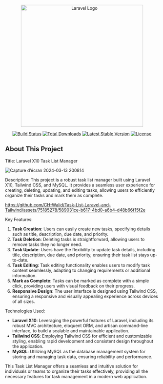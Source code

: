 <p align="center"><a href="https://laravel.com" target="_blank"><img src="https://raw.githubusercontent.com/laravel/art/master/logo-lockup/5%20SVG/2%20CMYK/1%20Full%20Color/laravel-logolockup-cmyk-red.svg" width="400" alt="Laravel Logo"></a></p>

<p align="center">
<a href="https://github.com/laravel/framework/actions"><img src="https://github.com/laravel/framework/workflows/tests/badge.svg" alt="Build Status"></a>
<a href="https://packagist.org/packages/laravel/framework"><img src="https://img.shields.io/packagist/dt/laravel/framework" alt="Total Downloads"></a>
<a href="https://packagist.org/packages/laravel/framework"><img src="https://img.shields.io/packagist/v/laravel/framework" alt="Latest Stable Version"></a>
<a href="https://packagist.org/packages/laravel/framework"><img src="https://img.shields.io/packagist/l/laravel/framework" alt="License"></a>
</p>

## About This Project

Title: Laravel X10 Task List Manager

![Capture d’écran 2024-03-13 200814](https://github.com/CH-Walid/Task-List-Laravel-and-Tailwind/assets/75185278/6bb830cc-32e2-410e-a006-e74212bc194a)

Description:
This project is a robust task list manager built using Laravel X10, Tailwind CSS, and MySQL. It provides a seamless user experience for creating, deleting, updating, and editing tasks, allowing users to efficiently organize their tasks and mark them as complete.

https://github.com/CH-Walid/Task-List-Laravel-and-Tailwind/assets/75185278/589031ce-b617-4bd0-a6b4-d48b66f15f2e

Key Features:
1. **Task Creation**: Users can easily create new tasks, specifying details such as title, description, due date, and priority.
2. **Task Deletion**: Deleting tasks is straightforward, allowing users to remove tasks they no longer need.
3. **Task Update**: Users have the flexibility to update task details, including title, description, due date, and priority, ensuring their task list stays up-to-date.
4. **Task Editing**: Task editing functionality enables users to modify task content seamlessly, adapting to changing requirements or additional information.
5. **Mark as Complete**: Tasks can be marked as complete with a simple click, providing users with visual feedback on their progress.
6. **Responsive Design**: The user interface is designed using Tailwind CSS, ensuring a responsive and visually appealing experience across devices of all sizes.

Technologies Used:
- **Laravel X10**: Leveraging the powerful features of Laravel, including its robust MVC architecture, eloquent ORM, and artisan command-line interface, to build a scalable and maintainable application.
- **Tailwind CSS**: Employing Tailwind CSS for efficient and customizable styling, enabling rapid development and consistent design throughout the application.
- **MySQL**: Utilizing MySQL as the database management system for storing and managing task data, ensuring reliability and performance.
  
This Task List Manager offers a seamless and intuitive solution for individuals or teams to organize their tasks effectively, providing all the necessary features for task management in a modern web application.
